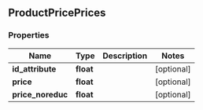 ## ProductPricePrices

### Properties
Name | Type | Description | Notes
------------ | ------------- | ------------- | -------------
**id_attribute** | **float** |  | [optional] 
**price** | **float** |  | [optional] 
**price_noreduc** | **float** |  | [optional] 


